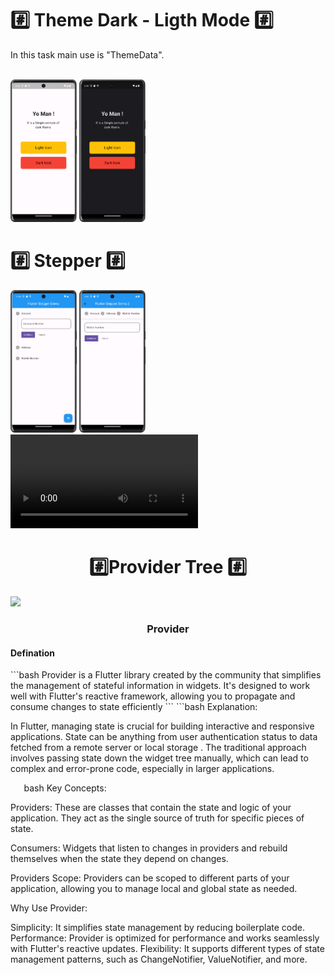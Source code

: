 <h1>#️⃣ Theme Dark - Ligth Mode #️⃣</h1>
<P>
  In this task main use is "ThemeData".<br><br>
</P>
<P>
  <img src="https://github.com/harshdusane2103/Adv_Flutter_Ch_First/blob/master/light.png" width=21%,heigth=35%>
   <img src="https://github.com/harshdusane2103/Adv_Flutter_Ch_First/blob/master/dark.png" width=21%,heigth=35%>
</P>
<h1>#️⃣ Stepper #️⃣</h1>

<P>
  <img src="https://github.com/harshdusane2103/Adv_Flutter_Ch_First/blob/master/img1.png" width=21%,heigth=35%>
   <img src="https://github.com/harshdusane2103/Adv_Flutter_Ch_First/blob/master/img2.png" width=21%,heigth=35%>
  <video src="https://github.com/harshdusane2103/Adv_Flutter_Ch_First/assets/161817658/699df70f-1c9c-489a-be31-1cabeab61c49"></video>
  

</P>

<h1 align="center"> #️⃣Provider Tree #️⃣</h1>
<P>
  
  <img src="https://github.com/harshdusane2103/Adv_Flutter_Ch_First/assets/161817658/16cdf6ad-5f76-46ee-8e11-5ae4f12eeae9">


</P>
<h3 align="center">Provider</h3>
<p>
  <h4>Defination</h4>
  ```bash
  Provider is a Flutter library created by the community that simplifies the management of stateful information in widgets. 
  It's designed to work well with Flutter's reactive framework, allowing you to propagate and consume changes to state efficiently
  ```
  ```bash
  Explanation:

  In Flutter, managing state is crucial for building interactive and responsive applications.
  State can be anything from user authentication status to data fetched from a remote server or local storage
  . The traditional approach involves passing state down the widget tree manually, which can lead to complex and error-prone code, 
  especially in larger applications.
  
   ```   ```bash
Key Concepts:

Providers: These are classes that contain the state and logic of your application. They act as the single source of truth for specific pieces of state.

Consumers: Widgets that listen to changes in providers and rebuild themselves when the state they depend on changes.

Providers Scope: Providers can be scoped to different parts of your application, allowing you to manage local and global state as needed.

Why Use Provider:

Simplicity: It simplifies state management by reducing boilerplate code.
Performance: Provider is optimized for performance and works seamlessly with Flutter's reactive updates.
Flexibility: It supports different types of state management patterns, such as ChangeNotifier, ValueNotifier, and more.
```   </p>






